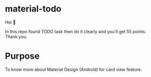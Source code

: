 # material-todo

Hei 🌻

In this repo found TODO task then do it clearly and you'll get 55 points.
Thank you.

# Purpose

To know more about Material Design (Android) for card view feature.
